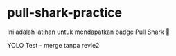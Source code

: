 # pull-shark-practice
Ini adalah latihan untuk mendapatkan badge Pull Shark 🦈

YOLO Test - merge tanpa revie2
